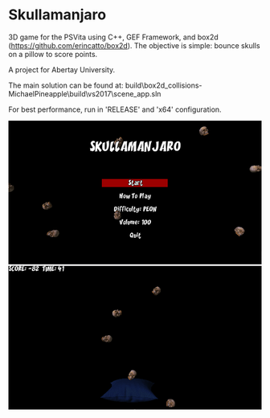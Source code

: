 # Skullamanjaro
3D game for the PSVita using C++, GEF Framework, and box2d (https://github.com/erincatto/box2d). 
The objective is simple: bounce skulls on a pillow to score points.

A project for Abertay University.

The main solution can be found at:
build\box2d_collisions-MichaelPineapple\build\vs2017\scene_app.sln

For best performance, run in 'RELEASE' and 'x64' configuration.

![img0](https://github.com/MichaelPineapple/Skullamanjaro/blob/master/screenshots/main%20menu.PNG?raw=true)
![img1](https://github.com/MichaelPineapple/Skullamanjaro/blob/master/screenshots/game.PNG?raw=true)
